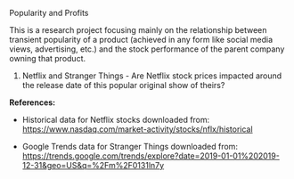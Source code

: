 Popularity and Profits

This is a research project focusing mainly on the relationship between 
transient popularity of a product (achieved in any form like social media views, advertising, etc.) and
the stock performance of the parent company owning that product.

1. Netflix and Stranger Things - Are Netflix stock prices impacted around the release date of this popular
   original show of theirs?


**References:**

- Historical data for Netflix stocks downloaded from:
https://www.nasdaq.com/market-activity/stocks/nflx/historical

- Google Trends data for Stranger Things downloaded from:
https://trends.google.com/trends/explore?date=2019-01-01%202019-12-31&geo=US&q=%2Fm%2F0131ln7y